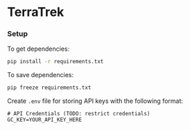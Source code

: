 # TerraTrek

### Setup

To get dependencies:

```bash
pip install -r requirements.txt
```

To save dependencies:
```bash
pip freeze requirements.txt
```

Create `.env` file for storing API keys with the following format:

```env
# API Credentials (TODO: restrict credentials)
GC_KEY=YOUR_API_KEY_HERE
```
